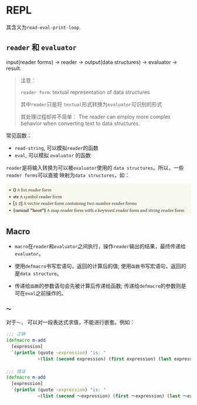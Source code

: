 # REPL

其含义为`read-eval-print-loop`.

## `reader` 和 `evaluator`

input(reader forms) -> reader -> output(data structures) -> evaluator -> result.

> 注意：
>
> `reader form`:  textual representation of data structures
>
> 其中`reader`只是将 `textual`形式转换为`evaluator`可识别的形式
>
> 其处理过程却并不简单：
> The reader can employ more complex behavior when converting text to data structures.

常见函数：

- `read-string`, 可以模拟`reader`的函数
- `eval`, 可以模拟 `evaluator` 的函数

`reader`是将输入转换为可以被`evaluator`使用的 `data structures`。所以，一些`reader forms`可以直接
映射为`data structures`，如：

![read forms](./img/read-eval-print/1.png)

## Macro

- `macro`在`reader`和`evaluator`之间执行，操作`reader`输出的结果，最终传递给`evaluator`。

- 使用`defmacro`书写宏语句，返回的计算后的值; 使用`函数`书写宏语句，返回的是`data structure`。

- 传递给`函数`的参数语句会先被计算后传递给函数; 传递给`defmacro`的参数则是可在`eval`之前操作的。

### `～`

对于`～`， 可以对一段表达式求值，不能进行嵌套。例如：

```clj
;;; 正确
(defmacro m-add
  [expression]
  `(println (quote ~expression) "is: "
            ~(list (second expression) (first expression) (last expression))))

;;; 错误
(defmacro m-add
  [expression]
  `(println (quote ~expression) "is: "
            ~(list (second ～expression) (first ～expression) (last ～expression))))

```

